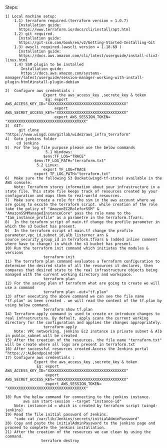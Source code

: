 Steps:

    1) Local machine setup:
        1.1) terraform required.(terraform version = 1.0.7)
          Installation guide:
          https://www.terraform.io/docs/cli/install/apt.html
        1.2) git required.
	      Installation guide:
	      https://git-scm.com/book/en/v2/Getting-Started-Installing-Git
        1.3) awscli required.(awscli version = 1.18.69 )
          Installation guide:
          https://docs.aws.amazon.com/cli/latest/userguide/install-cliv2-linux.html
        1.4) SSM plugin to be installed
           Installation guide:
           https://docs.aws.amazon.com/systems-manager/latest/userguide/session-manager-working-with-install-plugin.html#install-plugin-debian
		
    2)  Configure aws credentials : 
                     Export the aws_access_key ,secrete_key & token 
                      Eg: export AWS_ACCESS_KEY_ID="XXXXXXXXXXXXXXXXXXXXXXXXXXXXXXXXXXX"
                          export AWS_SECRET_ACCESS_KEY="XXXXXXXXXXXXXXXXXXXXXXXXXXXXXXX"
                          export AWS_SESSION_TOKEN= "XXXXXXXXXXXXXXXXXXXXXXXXXXXXXXXXXXX"
    3)  GIT: 
          git clone "https://www.wingd.com/gitlab/wide2/aws_infra_terraform"  
    4)  Goto jenkins folder
         cd jenkins
    5)  For the log file purpose please use the below commands
                      5.1 Windows:
		             $env:TF_LOG="TRACE"
			     $env:TF_LOG_PATH="terraform.txt" 
		          5.2 Linux:
		             export TF_LOG=TRACE
			     export TF_LOG_PATH="terraform.txt"
    6)  Make sure the following S3 Bucket(wingd-tf-state) available in the AWS console.
        Note: Terraform stores information about your infrastructure in a state file. This state file keeps track of resources created by your configuration and maps them to real-world resources.
    7)  Make sure create a role for the ssm in the aws account where we are going to excute the terraform script. while creation of the role take the policy of "AmazonEC2RoleforSSM" & "AmazonSSMManagedInstanceCore" pass the role name to the "Iam_instance_profile" as a parametre in the terraform.tfvars.
    8)  In the teraform script of main.tf change the profile parameter in which the s3 bucket has present.
    9)  In the terraform script of main.tf change the profile parameter,vpc_id,subnet_id,alb_listerner_arn & source_security_group_id in terraform.tfvars & (added inline comment where have to change) in which the s3 bucket has present.
    10) Run the terraform init command which initiates the modules & versions 
                     terraform init
    11) The terraform plan command evaluates a Terraform configuration to determine the desired state of all the resources it declares, then compares that desired state to the real infrastructure objects being managed with the current working directory and workspace.
                     terraform plan
    12) For the saving plan of terraform what are going to create we will use a command
                     terraform plan -out="tf.plan"
    13) after executing the above command we can see the file name "tf.plan" as been created . we will read the content of the tf.plan by using below command.
                     terraform show tf.plan 
    14) Terraform apply command is used to create or introduce changes to real infrastructure. By default, apply scans the current working directory for the configuration and applies the changes appropriately.
                     terraform apply
        Note: VPC networking, jenkins Ec2 instance in private subnet & Alb in public_subnet will be created
    15) After the creation of the resources. the file name "terraform.txt" will be create where all logs are present in terraform.txt
    16) After successful resources created.Access the Jenkins portal “https://:ALBendpoind:80"
    17) Configure aws credentials : 
                 Export the aws_access_key ,secrete_key & token 
                  Eg: export AWS_ACCESS_KEY_ID="XXXXXXXXXXXXXXXXXXXXXXXXXXXXXXXXXXX"
                      export AWS_SECRET_ACCESS_KEY="XXXXXXXXXXXXXXXXXXXXXXXXXXXXXXX"
                      export AWS_SESSION_TOKEN= "XXXXXXXXXXXXXXXXXXXXXXXXXXXXXXXXXXX"

    18) Run the below command for connecting to the jenkins instance.
            aws ssm start-session --target "instance-id" 
	    Note: instance-id = which is created by terraform script (wingd-jenkins)
    19) Read the file initial password of Jenkins.
        "sudo cat /var/lib/Jenkins/secrets/initialAdminPassword"
    20) Copy and paste the initialAdminPassword to the jenkins page and proceed to complete the jenkins installation.
    21) After the creation of the resources we can clean by using the command.
                    terraform destroy
